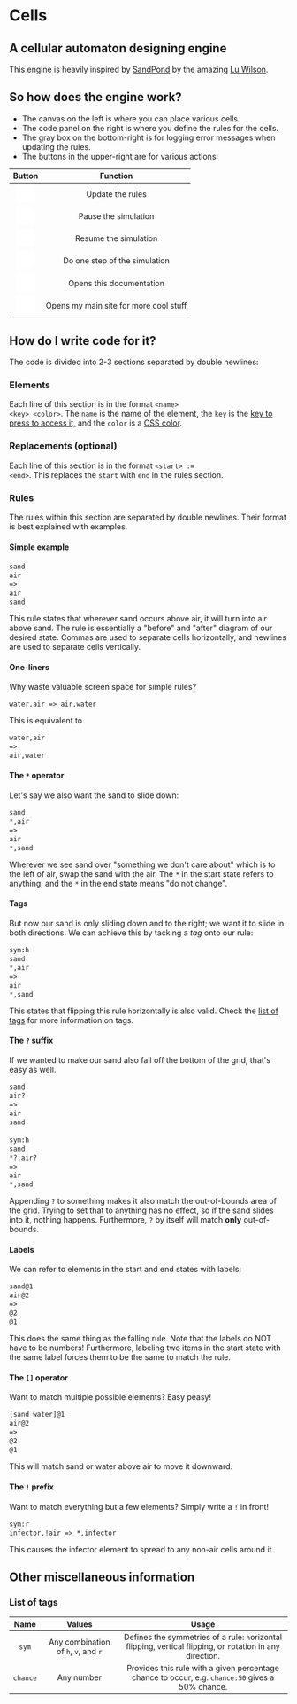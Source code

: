 # Cells
## A cellular automaton designing engine
This engine is heavily inspired by [SandPond](https://github.com/TodePond/Sandpond)
by the amazing [Lu Wilson](https://github.com/TodePond/).

## So how does the engine work?
- The canvas on the left is where you can place various cells.
- The code panel on the right is where you define the rules for the cells.
- The gray box on the bottom-right is for logging error messages when updating the rules.
- The buttons in the upper-right are for various actions:

**Button**|**Function**
:-----:|:-----:
![image](images/update.png)|Update the rules
![image](images/pause.png)|Pause the simulation
![image](images/play.png)|Resume the simulation
![image](images/step.png)|Do one step of the simulation
![image](images/help.png)|Opens this documentation
![image](images/more.png)|Opens my main site for more cool stuff

## How do I write code for it?
The code is divided into 2-3 sections separated by double newlines:
### Elements
Each line of this section is in the format
<code>&lt;name&gt; &lt;key&gt; &lt;color&gt;</code>.
The <code>name</code> is the name of the element,
the <code>key</code> is the [key to press to access it,](https://developer.mozilla.org/en-US/docs/Web/API/UI_Events/Keyboard_event_key_values)
and the <code>color</code> is a [CSS color](https://www.w3schools.com/css/css_colors.asp).
### Replacements (optional)
Each line of this section is in the format
<code>&lt;start&gt; := &lt;end&gt;</code>.
This replaces the <code>start</code> with <code>end</code>
in the rules section.
### Rules
The rules within this section are separated by double newlines.
Their format is best explained with examples.
#### Simple example
<pre><code>sand
air
=>
air
sand</code></pre>
This rule states that wherever sand occurs above air,
it will turn into air above sand. The rule is essentially
a "before" and "after" diagram of our desired state.
Commas are used to separate cells horizontally,
and newlines are used to separate cells vertically.

#### One-liners
Why waste valuable screen space for simple rules?
<pre><code>water,air => air,water</code></pre>
This is equivalent to
<pre><code>water,air
=>
air,water</code></pre>

#### The <code>*</code> operator
Let's say we also want the sand to slide down:
<pre><code>sand
*,air
=>
air
*,sand</code></pre>
Wherever we see sand over "something we don't care about"
which is to the left of air, swap the sand with the air.
The <code>\*</code> in the start state refers to anything,
and the <code>\*</code> in the end state means "do not change".

#### Tags
But now our sand is only sliding down and to the right;
we want it to slide in both directions.
We can achieve this by tacking a *tag* onto our rule:
<pre><code>sym:h
sand
*,air
=>
air
*,sand</code></pre>
This states that flipping this rule <code>h</code>orizontally is also valid.
Check the [list of tags](#list-of-tags) for more information on tags.

#### The <code>?</code> suffix
If we wanted to make our sand also fall off the bottom
of the grid, that's easy as well.
<pre><code>sand
air?
=>
air
sand

sym:h
sand
*?,air?
=>
air
*,sand</code></pre>
Appending <code>?</code> to something makes it also match
the out-of-bounds area of the grid. Trying to set that to anything
has no effect, so if the sand slides into it, nothing happens.
Furthermore, <code>?</code> by itself will match **only** out-of-bounds.

#### Labels
We can refer to elements in the start and end states with labels:
<pre><code>sand@1
air@2
=>
@2
@1</code></pre>
This does the same thing as the falling rule.
Note that the labels do NOT have to be numbers!
Furthermore, labeling two items in the start state
with the same label forces them to be the same to match the rule.

#### The <code>[]</code> operator
Want to match multiple possible elements? Easy peasy!
<pre><code>[sand water]@1
air@2
=>
@2
@1</code></pre>
This will match sand or water above air to move it downward.

#### The <code>!</code> prefix
Want to match everything but a few elements?
Simply write a <code>!</code> in front!
<pre><code>sym:r
infector,!air => *,infector</code></pre>
This causes the infector element to spread to any non-air cells around it.

## Other miscellaneous information
### List of tags
**Name**|**Values**|**Usage**
:-----:|:-----:|:-----:
<code>sym</code>|Any combination of <code>h</code>, <code>v</code>, and <code>r</code>|Defines the symmetries of a rule: <code>h</code>orizontal flipping, <code>v</code>ertical flipping, or <code>r</code>otation in any direction.
<code>chance</code>|Any number|Provides this rule with a given percentage chance to occur; e.g. <code>chance:50</code> gives a 50% chance.